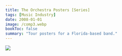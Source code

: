 ```yaml
---
title: The Orchestra Posters [Series]
tags: [Music Industry]
date: 2008-01-01
image: /comp3.webp
bookToc: false
summary: "Tour posters for a Florida-based band."
---
```


![](/poster.webp)